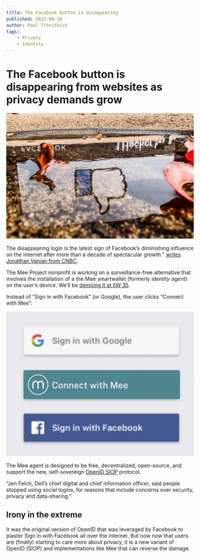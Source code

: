```yaml
---
title: The Facebook button is disappearing
published: 2022-09-10
author: Paul Trevithick
tags: 
    - Privacy
    - Identity
---
```


# The Facebook button is disappearing from websites as privacy demands grow

![facebook-disappearing](../../assets/blog/facebook-disappearing.webp)

The disappearing login is the latest sign of Facebook’s diminishing influence on the internet after more than a decade of spectacular growth.” [writes Jonathan Vanian from CNBC](https://www.nbcnews.com/tech/social-media/facebook-button-disappearing-websites-privacy-demands-grow-rcna46869).

The Mee Project nonprofit is working on a surveillance-free alternative that involves the installation of a the Mee smartwallet (formerly *identity agent*) on the user’s device. We’ll be [demoing it at IIW 35](https://www.eventbrite.com/e/internet-identity-workshop-iiwxxxv-35-2022b-tickets-368643531727).

Instead of “Sign in with Facebook” (or Google), the user clicks “Connect with Mee”:

![old-connect-with-mee](../../assets/blog/old-connect-with-mee.webp)

The Mee agent is designed to be free, decentralized, open-source, and support the new, self-sovereign [OpenID SIOP](https://openid.net/specs/openid-connect-self-issued-v2-1_0.html) protocol.

“Jen Felch, Dell’s chief digital and chief information officer, said people stopped using social logins, for reasons that include concerns over security, privacy and data-sharing.”

## **Irony in the extreme**

It was the original version of OpenID that was leveraged by Facebook to plaster Sign in with Facebook all over the internet. But now now that users are (finally) starting to care more about privacy, it is a new variant of OpenID (SIOP) and implementations like Mee that can reverse the damage.